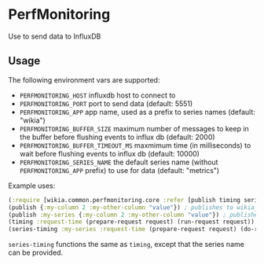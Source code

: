 # PerfMonitoring
Use to send data to InfluxDB

## Usage
The following environment vars are supported:

* `PERFMONITORING_HOST` influxdb host to connect to
* `PERFMONITORING_PORT` port to send data (default: 5551)
* `PERFMONITORING_APP` app name, used as a prefix to series names (default: "wikia")
* `PERFMONITORING_BUFFER_SIZE` maximum number of messages to keep in the buffer before flushing events to influx db (default: 2000)
* `PERFMONITORING_BUFFER_TIMEOUT_MS` maxmimum time (in milliseconds) to wait before flushing events to influx db (default: 10000)
* `PERFMONITORING_SERIES_NAME` the default series name (without `PERFMONITORING_APP` prefix) to use for data (default: "metrics")

Example uses:
```clojure
(:require [wikia.common.perfmonitoring.core :refer [publish timing series-timing]])
(publish {:my-column 2 :my-other-column "value"}) ; publishes to wikia_metrics
(publish :my-series {:my-column 2 :my-other-column "value"}) ; publishes to wikia_my_series
(timing :request-time (prepare-request request) (run-request request)) ; publishes timing data to wikia_metrics
(series-timing :my-series :request-time (prepare-request request) (do-request)) ; publishes timing data to wikia_my_series
```

`series-timing` functions the same as `timing`, except that the series name can be provided.
